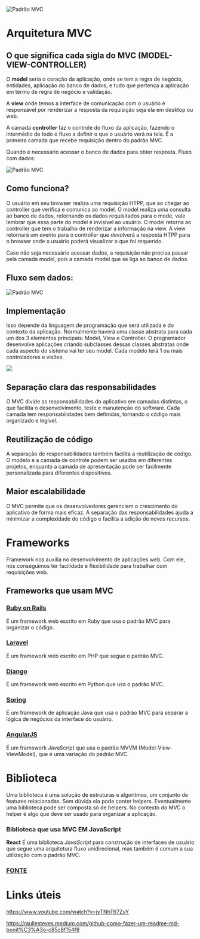 
![ Padrão MVC ](https://res.cloudinary.com/practicaldev/image/fetch/s--CGsBK2z7--/c_limit%2Cf_auto%2Cfl_progressive%2Cq_auto%2Cw_880/https://dev-to-uploads.s3.amazonaws.com/i/7py33y398bt1zbahbp9b.png)

# Arquitetura MVC

## O que significa cada sigla do MVC (MODEL-VIEW-CONTROLLER)
O **model** seria o coração da aplicação, onde se tem a regra de negócio, entidades, aplicação do banco de dados, e tudo que pertença a aplicação em termo de regra de negócio e validação.

A **view** onde temos a interface de comunicação com o usuário é responsável por renderizar a resposta da requisição seja ela em desktop ou web.

A camada **controller** faz o controle do fluxo da aplicação, fazendo o intermédio de todo o fluxo a definir o que o usuário verá na tela. É a primeira camada que recebe requisição dentro do padrão MVC.


Quando é necessário acessar o banco de dados para obter resposta.
Fluxo com dados:

![ Padrão MVC ](https://res.cloudinary.com/practicaldev/image/fetch/s--WRqP1wRZ--/c_limit%2Cf_auto%2Cfl_progressive%2Cq_auto%2Cw_880/https://dev-to-uploads.s3.amazonaws.com/i/s6lry3h9nlfwjftsjz73.png)

## Como funciona?
O usuário em seu browser realiza uma requisição HTPP, que ao chegar ao controller que verifica e comunica ao model. O model realiza uma consulta ao banco de dados, retornando os dados requisitados para o mode, vale lembrar que essa parte do model é invisível ao usuário. O model retorna ao controller que tem o trabalho de renderizar a informação na view. A view retornará um evento para o controller que devolverá a resposta HTPP para o browser onde o usuário poderá visualizar o que foi requerido.

Caso não seja necessário acessar dados, a requisição não precisa passar pela camada model, pois a camada model que se liga ao banco de dados.
## Fluxo sem dados:
![ Padrão MVC ](https://res.cloudinary.com/practicaldev/image/fetch/s--Jub-QAtQ--/c_limit%2Cf_auto%2Cfl_progressive%2Cq_auto%2Cw_880/https://dev-to-uploads.s3.amazonaws.com/i/d26flx2yttu1idqyuf6i.png)
## Implementação
Isso depende da linguagem de programação que será utilizada e do contexto da aplicação. Normalmente haverá uma classe abstrata para cada um dos 3 elementos principais: Model, View e Controller. O programador desenvolve aplicações criando subclasses dessas classes abstratas onde cada aspecto do sistema vai ter seu model. Cada modelo terá 1 ou mais controladores e visões.


![](https://www.usandopy.com/media/uploads/2023/03/22/pt-cover-website-22.png)           

## Separação clara das responsabilidades
O MVC divide as responsabilidades do aplicativo em camadas distintas, o que facilita o desenvolvimento, teste e manutenção do software. Cada camada tem responsabilidades bem definidas, tornando o código mais organizado e legível.

## Reutilização de código
A separação de responsabilidades também facilita a reutilização de código. O modelo e a camada de controle podem ser usados em diferentes projetos, enquanto a camada de apresentação pode ser facilmente personalizada para diferentes dispositivos.

## Maior escalabilidade
O MVC permite que os desenvolvedores gerenciem o crescimento do aplicativo de forma mais eficaz. A separação das responsabilidades ajuda a minimizar a complexidade do código e facilita a adição de novos recursos.



# Frameworks
Framework nos auxilia no desenvolvimento de aplicações web. Com ele, nós conseguimos ter facilidade e flexibilidade para trabalhar com requisições web.

## Frameworks que usam MVC

### [Ruby on Rails](https://www.ruby-lang.org/pt/documentation/)
É um framework web escrito em Ruby que usa o padrão MVC para organizar o código.

### [Laravel](https://laravel.com/)
É um framework web escrito em PHP que segue o padrão MVC.

### [Django](https://docs.djangoproject.com/pt-br/4.2/)
É um framework web escrito em Python que usa o padrão MVC.

### [Spring](https://docs.spring.io/spring-boot/docs/current/reference/htmlsingle/)
É um framework de aplicação Java que usa o padrão MVC para separar a lógica de negócios da interface do usuário.

### [AngularJS](https://docs.angularjs.org/guide)
É um framework JavaScript que usa o padrão MVVM (Model-View-ViewModel), que é uma variação do padrão MVC.




# Biblioteca 

Uma biblioteca é uma solução de estruturas e algoritmos, um conjunto de features relacionadas. Sem dúvida ela pode conter helpers. Eventualmente uma biblioteca pode ser composta só de helpers. No contexto do MVC o helper é algo que deve ser usado para organizar a aplicação.

### Biblioteca que usa MVC EM JavaScript 
**React**
É uma biblioteca *JavaScript* para construção de interfaces de usuário que segue uma arquitetura fluxo unidirecional, mas também é comum a sua utilização com o padrão MVC.

### [FONTE](https://dev.to/elisangelamsilva/principais-conceitos-do-padrao-mvc-model-view-controller-1o5a)

# Links úteis
https://www.youtube.com/watch?v=jyTNhT67ZyY

https://raullesteves.medium.com/github-como-fazer-um-readme-md-bonit%C3%A3o-c85c8f154f8
